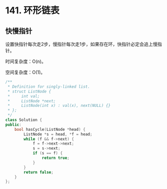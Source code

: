 # 141. 环形链表

## 快慢指针

设置快指针每次走2步，慢指针每次走1步，如果存在环，快指针必定会追上慢指针。

时间复杂度：O(n)。

空间复杂度：O(1)。

```cpp
/**
 * Definition for singly-linked list.
 * struct ListNode {
 *     int val;
 *     ListNode *next;
 *     ListNode(int x) : val(x), next(NULL) {}
 * };
 */
class Solution {
public:
    bool hasCycle(ListNode *head) {
        ListNode *s = head, *f = head;
        while (f && f->next) {
            f = f->next->next;
            s = s->next;
            if (s == f) {
                return true;
            }
        }
        return false;
    }
};
```